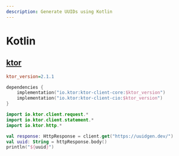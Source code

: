 ```yaml
---
description: Generate UUIDs using Kotlin
---
```


# Kotlin

## [ktor](https://ktor.io/docs/getting-started-ktor-client.html)

```ini title=gradle.properties
ktor_version=2.1.1
```

```kotlin title=build.gradle.kts
dependencies {
    implementation("io.ktor:ktor-client-core:$ktor_version")
    implementation("io.ktor:ktor-client-cio:$ktor_version")
}
```

```kotlin title=Main.kt
import io.ktor.client.request.*
import io.ktor.client.statement.*
import io.ktor.http.*

val response: HttpResponse = client.get("https://uuidgen.dev/")
val uuid: String = httpResponse.body()
println("${uuid}")
```
